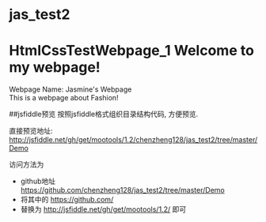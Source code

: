# jas_test2
HtmlCssTestWebpage_1
Welcome to my webpage!
====
Webpage Name: Jasmine's Webpage<br/>
This is a webpage about Fashion!


##jsfiddle预览
按照jsfiddle格式组织目录结构代码, 方便预览. 

直接预览地址: http://jsfiddle.net/gh/get/mootools/1.2/chenzheng128/jas_test2/tree/master/Demo 

访问方法为 
* github地址 https://github.com/chenzheng128/jas_test2/tree/master/Demo 
* 将其中的 https://github.com/ 
* 替换为 http://jsfiddle.net/gh/get/mootools/1.2/ 即可

